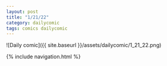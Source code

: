 ```yaml
---
layout: post
title: "1/21/22"
category: dailycomic
tags: comics dailycomic
---
```

![Daily comic]({{ site.baseurl }}/assets/dailycomic/1_21_22.png)


{% include navigation.html %}
